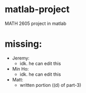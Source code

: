# matlab-project
MATH 2605 project in matlab

# missing:
- Jeremy:
  - idk. he can edit this
- Min Ho:
  - idk. he can edit this
- Matt:
  - written portion ((d) of part-3)
